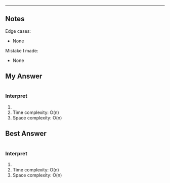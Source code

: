 #  <br> 



------------------------------
## Notes
Edge cases:
* None

Mistake I made:
* None

## My Answer
```Python

```

### Interpret
1.
2. Time complexity: O(n)
3. Space complexity: O(n)

## Best Answer
```Python

```
### Interpret
1.
2. Time complexity: O(n)
3. Space complexity: O(n)





